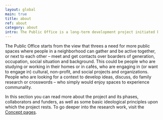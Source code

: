 ```yaml
---
layout: global
main: true
title: about
ref: about
category: about
intro: The Public Office is a long-term development project initiated by Dilettant AB (svb)
---
```


The Public Office starts from the view that threes a need for more public spaces where people in a neighborhood can gather and be active together, or next to each other – meet and get contacts over boarders of generation, occupation, social situation and background. This could be people who are studying or working in their homes or in cafés, who are engaging in (or want to engage in) cultural, non-profit, and social projects and organizations. People who are looking for a context to develop ideas, discuss, do family research or crosswords – who simply would enjoy spaces to experience communality. 

In this section you can read more about the project and its phases, collaborators and funders, as well as some basic ideological principles upon which the project rests. To go deeper into the research work, visit the [Concept pages](concept.html).
